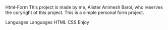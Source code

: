 Html-Form
This project is made by me, Alister Animesh Baroi, who reserves the coryright of this project.
This is a simple personal form project.

Languages
Languages
HTML
CSS
Enjoy
